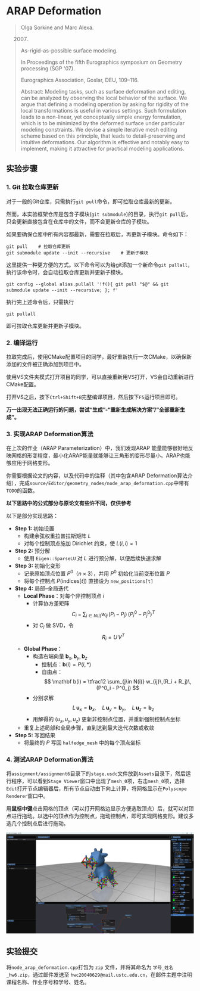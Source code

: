 # ARAP Deformation

> Olga Sorkine and Marc Alexa. 
> 
> 2007. 
> 
> As-rigid-as-possible surface modeling. 
> 
> In Proceedings of the fifth Eurographics symposium on Geometry processing (SGP '07). 
> 
> Eurographics Association, Goslar, DEU, 109–116.
> 
> Abstract: Modeling tasks, such as surface deformation and editing, can be analyzed by observing the local behavior of the surface. We argue that defining a modeling operation by asking for rigidity of the local transformations is useful in various settings. Such formulation leads to a non-linear, yet conceptually simple energy formulation, which is to be minimized by the deformed surface under particular modeling constraints. We devise a simple iterative mesh editing scheme based on this principle, that leads to detail-preserving and intuitive deformations. Our algorithm is effective and notably easy to implement, making it attractive for practical modeling applications.





## 实验步骤

### 1. Git 拉取仓库更新

对于一般的Git仓库，只需执行`git pull`命令，即可拉取仓库最新的更新。

然而，本实验框架仓库是包含子模块(`git submodule`)的目录，执行`git pull`后，只会更新直接包含在仓库中的文件，而不会更新仓库的子模块。

如果要确保仓库中所有内容都最新，需要在拉取后，再更新子模块。命令如下：

```shell
git pull    # 拉取仓库更新
git submodule update --init --recursive    # 更新子模块
```

这里提供一种更方便的方式。以下命令可以为给git添加一个新命令`git pullall`，执行该命令时，会自动拉取仓库更新并更新子模块。

```shell
git config --global alias.pullall '!f(){ git pull "$@" && git submodule update --init --recursive; }; f'
```

执行完上述命令后，只需执行

```shell
git pullall
```

即可拉取仓库更新并更新子模块。

### 2. 编译运行

拉取完成后，使用CMake配置项目的同学，最好重新执行一次CMake，以确保新添加的文件被正确添加到项目中。

使用VS文件夹模式打开项目的同学，可以直接重新用VS打开，VS会自动重新进行CMake配置。

打开VS之后，按下`Ctrl+Shift+B`完整编译项目，然后按下`F5`运行项目即可。

**万一出现无法正确运行的问题，尝试“生成”-“重新生成解决方案”/“全部重新生成”。**

### 3. 实现ARAP Deformation算法

在上次的作业（ARAP Parameterization）中，我们发现ARAP 能量能够很好地反映网格的形变程度，最小化ARAP能量就能够让三角形的变形尽量小。ARAP也能够应用于网格变形。

你需要根据论文的内容，以及代码中的注释（其中包含ARAP Deformation算法介绍），完成`source/Editor/geometry_nodes/node_arap_deformation.cpp`中带有`TODO`的函数。

**以下思路中的公式部分与原论文有些许不同，仅供参考**

以下是部分实现思路：  
  - **Step 1:** 初始设置  
    - 构建余弦权重拉普拉斯矩阵 $L$  
    - 对每个控制顶点施加 Dirichlet 约束，使 $L(i,i)=1$  
  - **Step 2:** 预分解  
    - 使用 `Eigen::SparseLU` 对 $L$ 进行预分解，以便后续快速求解  
  - **Step 3:** 初始化变形  
    - 记录原始顶点位置 $P^0$（$n\times3$），并用 $P^0$ 初始化当前变形位置 $P$  
    - 将每个控制点 $P(\text{indices}[t])$ 直接设为 `new_positions[t]`  
  - **Step 4:** 局部–全局迭代  
    - **Local Phase**：对每个非控制顶点 $i$  
      - 计算协方差矩阵  
        $$
          C_i \;=\; \sum_{j\in N(i)} w_{ij}\,(P_i - P_j)\,(P^0_i - P^0_j)^{T}
        $$  
      - 对 $C_i$ 做 SVD，令  
        $$
          R_i = U\,V^{T}
        $$  
    - **Global Phase**：  
      - 构造右端向量 $\mathbf b_x,\mathbf b_y,\mathbf b_z$  
        - 控制点：$\mathbf b(i)=P(i,\ast)$  
        - 自由点：  
        $$
          \mathbf b(i)
          = \tfrac12 \sum_{j\in N(i)} w_{ij}\,(R_i + R_j)\,(P^0_i - P^0_j)
        $$  
      - 分别求解  
        $$
          L\,\mathbf u_x = \mathbf b_x,\quad
          L\,\mathbf u_y = \mathbf b_y,\quad
          L\,\mathbf u_z = \mathbf b_z
        $$  
      - 用解得的 $(u_x,u_y,u_z)$ 更新非控制点位置，并重新强制控制点坐标  
    - 重复上述局部和全局步骤，直到达到最大迭代次数或收敛  
  - **Step 5:** 写回结果  
    - 将最终的 $P$ 写回 `halfedge_mesh` 中的每个顶点坐标  



### 4. 测试ARAP Deformation算法

将`assignment/assignment6`目录下的`stage.usdc`文件放到`Assets`目录下，然后运行程序，可以看到`Stage Viewer`窗口中出现了`mesh_0`项，右击`mesh_0`项，选择`Edit`打开节点编辑器后，所有节点自动由下向上计算，将网格显示在`Polyscope Renderer`窗口中。

用**鼠标中键**点击网格的顶点（可以打开网格边显示方便选取顶点）后，就可以对顶点进行拖动。以选中的顶点作为控制点，拖动控制点，即可实现网格变形。建议多选几个控制点后进行拖动。

![image](../../images/assignment_6_1.png)

## 实验提交

将`node_arap_deformation.cpp`打包为 `zip` 文件，并将其命名为 `学号_姓名_hw6.zip`，通过邮件发送至 `hwc20040629@mail.ustc.edu.cn`，在邮件主题中注明课程名称、作业序号和学号、姓名。
